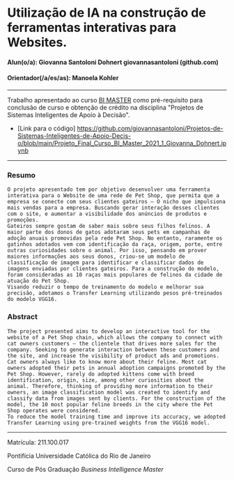 # Utilização de IA na construção de ferramentas interativas para Websites. 

#### Alun(o/a): Giovanna Santoloni Dohnert giovannasantoloni (github.com)
#### Orientador(/a/es/as): Manoela Kohler

---

Trabalho apresentado ao curso [BI MASTER](https://ica.puc-rio.ai/bi-master) como pré-requisito para conclusão de curso e obtenção de crédito na disciplina "Projetos de Sistemas Inteligentes de Apoio à Decisão".

- [Link para o código] https://github.com/giovannasantoloni/Projetos-de-Sistemas-Inteligentes-de-Apoio-Decis-o/blob/main/Projeto_Final_Curso_BI_Master_2021_1_Giovanna_Dohnert.ipynb
---

### Resumo
	O projeto apresentado tem por objetivo desenvolver uma ferramenta interativa para o Website de uma rede de Pet Shop, que permita que a empresa se conecte com seus clientes gateiros – O nicho que impulsiona mais vendas para a empresa. Buscando gerar interação desses clientes com o site, e aumentar a visibilidade dos anúncios de produtos e promoções. 
	Gateiros sempre gostam de saber mais sobre seus filhos felinos. A maior parte dos donos de gatos adotaram seus pets em campanhas de adoção anuais promovidas pela rede Pet Shop. No entanto, raramente os gatinhos adotados vem com identificação da raça, origem, porte, entre outras curiosidades sobre o animal. Por isso, pensando em prover maiores informações aos seus donos, criou-se um modelo de classificação de imagem para identificar e classificar dados de imagens enviadas por clientes gateiros. Para a construção do modelo, foram consideradas as 10 raças mais populares de felinos da cidade de atuação do Pet Shop. 
	Visando reduzir o tempo de treinamento do modelo e melhorar sua precisão, adotamos o Transfer Learning utilizando pesos pré-treinados do modelo VGG16.


### Abstract 
	The project presented aims to develop an interactive tool for the website of a Pet Shop chain, which allows the company to connect with cat owners customers – the clientele that drives more sales for the company. Seeking to generate interaction between these customers and the site, and increase the visibility of product ads and promotions.
	Cat owners always like to know more about their feline. Most cat owners adopted their pets in annual adoption campaigns promoted by the Pet Shop. However, rarely do adopted kittens come with breed identification, origin, size, among other curiosities about the animal. Therefore, thinking of providing more information to their owners, an image classification model was created to identify and classify data from images sent by clients. For the construction of the model, the 10 most popular feline breeds in the city where the Pet Shop operates were considered.
	To reduce the model training time and improve its accuracy, we adopted Transfer Learning using pre-trained weights from the VGG16 model.
---

Matrícula: 211.100.017

Pontifícia Universidade Católica do Rio de Janeiro

Curso de Pós Graduação *Business Intelligence Master*
